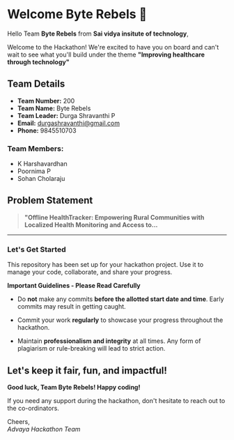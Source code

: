 # Welcome Byte Rebels 👋

Hello Team **Byte Rebels** from **Sai vidya insitute of technology**,

Welcome to the Hackathon! We're excited to have you on board and can't wait to see what you'll build under the theme **"Improving healthcare through technology"** 

## Team Details

- **Team Number:** 200  
- **Team Name:** Byte Rebels
- **Team Leader:** Durga Shravanthi P  
- **Email:** durgashravanthi@gmail.com  
- **Phone:** 9845510703  

### Team Members:
- K Harshavardhan 
- Poornima P 
- Sohan Cholaraju 

## Problem Statement

> **"Offline HealthTracker: Empowering Rural Communities with Localized Health Monitoring and Access to...**

---

### Let's Get Started 

This repository has been set up for your hackathon project. Use it to manage your code, collaborate, and share your progress.

**Important Guidelines - Please Read Carefully**

- Do **not** make any commits **before the allotted start date and time**. Early commits may result in getting caught.
- Commit your work **regularly** to showcase your progress throughout the hackathon.

- Maintain **professionalism and integrity** at all times. Any form of plagiarism or rule-breaking will lead to strict action.

Let's keep it fair, fun, and impactful! 
---

**Good luck, Team Byte Rebels! Happy coding!**

If you need any support during the hackathon, don't hesitate to reach out to the co-ordinators.

Cheers,  
_Advaya Hackathon Team_